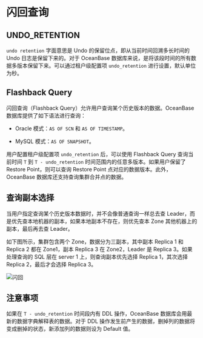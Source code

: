 # 闪回查询

## UNDO_RETENTION

`undo retention` 字面意思是 Undo 的保留位点，即从当前时间回溯多长时间的 Undo 日志是保留下来的。对于 OceanBase 数据库来说，是将该段时间的所有数据多版本保留下来。可以通过租户级配置项 `undo_retention` 进行设置，默认单位为秒。

## Flashback Query

闪回查询（Flashback Query）允许用户查询某个历史版本的数据。OceanBase 数据库提供了如下语法进行查询：

* Oracle 模式：`AS OF SCN` 和 `AS OF TIMESTAMP`。

* MySQL 模式：`AS OF SNAPSHOT`。

用户配置租户级配置项 `undo_retention` 后，可以使用 Flashback Query 查询当前时间 `T` 到 `T - undo_retention` 时间范围内的任意多版本。如果用户保留了 Restore Point，则可以查询 Restore Point 点对应的数据版本。此外，OceanBase 数据库还支持查询集群合并点的数据。

## 查询副本选择

当用户指定查询某个历史版本数据时，并不会像普通查询一样总去查 Leader，而是优先查本地机器的副本，如果本地副本不存在，则优先查本 Zone 其他机器上的副本，最后再去查 Leader。

如下图所示，集群包含两个 Zone，数据分为三副本，其中副本 Replica 1 和 Replica 2 都在 Zone1，副本 Replica 3 在 Zone2，Leader 是 Replica 3。如果处理查询的 SQL 层在 server 1 上，则查询副本优先选择 Replica 1，其次选择 Replica 2，最后才会选择 Replica 3。

![闪回](https://help-static-aliyun-doc.aliyuncs.com/assets/img/zh-CN/1373623461/p356044.jpg)

## 注意事项

如果在 `T - undo_retention` 时间段内有 DDL 操作，OceanBase 数据库会用最新的数据字典解释表的数据。对于 DDL 操作发生前产生的数据，删掉列的数据将变成删掉的状态，新添加列的数据则设为 Default 值。
